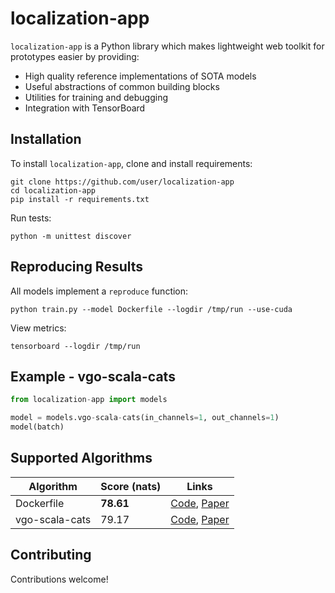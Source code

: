 # localization-app

`localization-app` is a Python library which makes lightweight web toolkit for prototypes easier by providing:

* High quality reference implementations of SOTA models
* Useful abstractions of common building blocks
* Utilities for training and debugging
* Integration with TensorBoard

## Installation

To install `localization-app`, clone and install requirements:

```
git clone https://github.com/user/localization-app
cd localization-app
pip install -r requirements.txt
```

Run tests:

```
python -m unittest discover
```

## Reproducing Results

All models implement a `reproduce` function:

```
python train.py --model Dockerfile --logdir /tmp/run --use-cuda
```

View metrics:

```
tensorboard --logdir /tmp/run
```

## Example - vgo-scala-cats

```python
from localization-app import models

model = models.vgo-scala-cats(in_channels=1, out_channels=1)
model(batch)
```

## Supported Algorithms

| Algorithm | Score (nats) | Links |
| --- | --- | --- |
| Dockerfile | **78.61** | [Code](#), [Paper](#) |
| vgo-scala-cats | 79.17 | [Code](#), [Paper](#) |

## Contributing

Contributions welcome!

